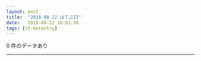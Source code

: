 ```yaml
---
layout: post
title:  "2018-08-22 はてぶIT"
date:   2018-08-22 10:01:36
tags: [it-hotentry]
---
```

0 件のデータあり

<hr>
